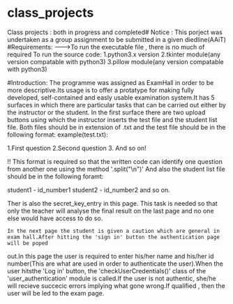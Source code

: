 # class_projects
Class projects : both in progress and completed#
Notice : This porject was undertaken as a group assignment to be submitted in a given diedline(AAiT)
#Requirements:
--->To run the executable file , there is no much of required
To run the source code:
1.python3.x version
2.tkinter module(any version compatable with python3)
3.pillow module(any version compatable with python3)



#Introduction:
    The programme was assigned as ExamHall in order to be more descriptive.Its usage is to offer a protatype for making fully developed, self-contained and
easly usable examination system.It has 5 surfaces in which there are particular tasks that can be carried out either by the instructor or the student.
In the first surface there are two upload buttons using which the instructor inserts the test file and the student list file. Both files should be in 
extension of .txt and the test file should be in the following format:
example(test.txt):

1.First question
2.Second question
3. And so on!

!! This format is required so that the written code can identify one question from another one using the method '.split("\n")'
And also the student list file should be in the following foramt:


student1 - id_number1
student2 - id_number2
and so on.


Ther is also the secret_key_entry in this page. This task is needed so that only the teacher will analyse the final result on the last page and no one else
would have access to do so.

    In the next page the student is given a caution which are general in exam hall.After hitting the 'sign in' button the authentication page will be poped
out.In this page the user is required to enter his/her name and his/her id number(This are what are used in order to authenticate the user).When the user 
hitsthe 'Log in' button, the 'checkUserCredentials()' class of the 'user_authentication' module is called.If the user is not authentic, she/he will recieve succecic
errors implying what gone wrong.If qualified , then the user will be led to the exam page.



